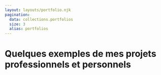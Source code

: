 ```yaml
---
layout: layouts/portfolio.njk
pagination:
  data: collections.portfolios
  size: 3
  alias: portfolios
---
```


# Quelques exemples de mes projets <span>professionnels</span> et <span>personnels </span>
